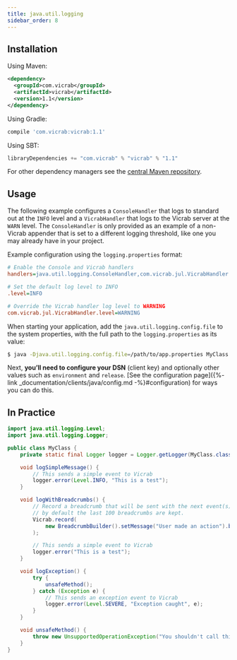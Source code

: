 ```yaml
---
title: java.util.logging
sidebar_order: 8
---
```


<!-- WIZARD -->
## Installation

Using Maven:

```xml
<dependency>
  <groupId>com.vicrab</groupId>
  <artifactId>vicrab</artifactId>
  <version>1.1</version>
</dependency>
```

Using Gradle:

```groovy
compile 'com.vicrab:vicrab:1.1'
```

Using SBT:

```scala
libraryDependencies += "com.vicrab" % "vicrab" % "1.1"
```

For other dependency managers see the [central Maven repository](https://search.maven.org/#artifactdetails%7Ccom.vicrab%7Cvicrab%7C1.1%7Cjar).

## Usage

The following example configures a `ConsoleHandler` that logs to standard out at the `INFO` level and a `VicrabHandler` that logs to the Vicrab server at the `WARN` level. The `ConsoleHandler` is only provided as an example of a non-Vicrab appender that is set to a different logging threshold, like one you may already have in your project.

Example configuration using the `logging.properties` format:

```ini
# Enable the Console and Vicrab handlers
handlers=java.util.logging.ConsoleHandler,com.vicrab.jul.VicrabHandler

# Set the default log level to INFO
.level=INFO

# Override the Vicrab handler log level to WARNING
com.vicrab.jul.VicrabHandler.level=WARNING
```

When starting your application, add the `java.util.logging.config.file` to the system properties, with the full path to the `logging.properties` as its value:

```bash
$ java -Djava.util.logging.config.file=/path/to/app.properties MyClass
```

Next, **you’ll need to configure your DSN** (client key) and optionally other values such as `environment` and `release`. [See the configuration page]({%- link _documentation/clients/java/config.md -%}#configuration) for ways you can do this.
<!-- ENDWIZARD -->

## In Practice

```java
import java.util.logging.Level;
import java.util.logging.Logger;

public class MyClass {
    private static final Logger logger = Logger.getLogger(MyClass.class.getName());

    void logSimpleMessage() {
        // This sends a simple event to Vicrab
        logger.error(Level.INFO, "This is a test");
    }

    void logWithBreadcrumbs() {
        // Record a breadcrumb that will be sent with the next event(s),
        // by default the last 100 breadcrumbs are kept.
        Vicrab.record(
            new BreadcrumbBuilder().setMessage("User made an action").build()
        );

        // This sends a simple event to Vicrab
        logger.error("This is a test");
    }

    void logException() {
        try {
            unsafeMethod();
        } catch (Exception e) {
            // This sends an exception event to Vicrab
            logger.error(Level.SEVERE, "Exception caught", e);
        }
    }

    void unsafeMethod() {
        throw new UnsupportedOperationException("You shouldn't call this!");
    }
}
```
